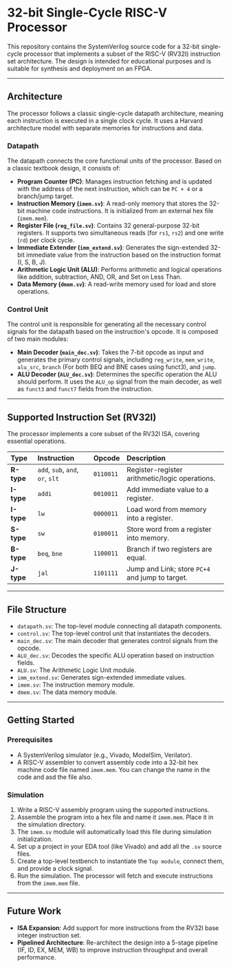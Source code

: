 # 32-bit Single-Cycle RISC-V Processor

This repository contains the SystemVerilog source code for a 32-bit single-cycle processor that implements a subset of the RISC-V (RV32I) instruction set architecture. The design is intended for educational purposes and is suitable for synthesis and deployment on an FPGA.

---

## Architecture

The processor follows a classic single-cycle datapath architecture, meaning each instruction is executed in a single clock cycle. It uses a Harvard architecture model with separate memories for instructions and data.

### Datapath

The datapath connects the core functional units of the processor. Based on a classic textbook design, it consists of:
* **Program Counter (PC)**: Manages instruction fetching and is updated with the address of the next instruction, which can be `PC + 4` or a branch/jump target.
* **Instruction Memory (`imem.sv`)**: A read-only memory that stores the 32-bit machine code instructions. It is initialized from an external hex file (`imem.mem`).
* **Register File (`reg_file.sv`)**: Contains 32 general-purpose 32-bit registers. It supports two simultaneous reads (for `rs1`, `rs2`) and one write (`rd`) per clock cycle.
* **Immediate Extender (`imm_extend.sv`)**: Generates the sign-extended 32-bit immediate value from the instruction based on the instruction format (I, S, B, J).
* **Arithmetic Logic Unit (ALU)**: Performs arithmetic and logical operations like addition, subtraction, AND, OR, and Set on Less Than.
* **Data Memory (`dmem.sv`)**: A read-write memory used for load and store operations.

### Control Unit

The control unit is responsible for generating all the necessary control signals for the datapath based on the instruction's opcode. It is composed of two main modules:
* **Main Decoder (`main_dec.sv`)**: Takes the 7-bit opcode as input and generates the primary control signals, including `reg_write`, `mem_write`, `alu_src`, `branch` (For both BEQ and BNE cases using funct3), and `jump`.
* **ALU Decoder (`ALU_dec.sv`)**: Determines the specific operation the ALU should perform. It uses the `ALU_op` signal from the main decoder, as well as `funct3` and `funct7` fields from the instruction.

---

## Supported Instruction Set (RV32I)

The processor implements a core subset of the RV32I ISA, covering essential operations.

| Type | Instruction | Opcode | Description |
| :--- | :--- | :--- | :--- |
| **R-type** | `add`, `sub`, `and`, `or`, `slt` | `0110011` | Register-register arithmetic/logic operations. |
| **I-type** | `addi` | `0010011` | Add immediate value to a register. |
| **I-type** | `lw` | `0000011` | Load word from memory into a register. |
| **S-type** | `sw` | `0100011` | Store word from a register into memory. |
| **B-type** | `beq`, `bne` | `1100011` | Branch if two registers are equal. |
| **J-type** | `jal` | `1101111` | Jump and Link; store `PC+4` and jump to target. |

---

## File Structure

* `datapath.sv`: The top-level module connecting all datapath components.
* `control.sv`: The top-level control unit that instantiates the decoders.
* `main_dec.sv`: The main decoder that generates control signals from the opcode.
* `ALU_dec.sv`: Decodes the specific ALU operation based on instruction fields.
* `ALU.sv`: The Arithmetic Logic Unit module.
* `imm_extend.sv`: Generates sign-extended immediate values.
* `imem.sv`: The instruction memory module.
* `dmem.sv`: The data memory module.

---

## Getting Started

### Prerequisites
* A SystemVerilog simulator (e.g., Vivado, ModelSim, Verilator).
* A RISC-V assembler to convert assembly code into a 32-bit hex machine code file named `imem.mem`. You can change the name in the code and asd the file also.

### Simulation
1.  Write a RISC-V assembly program using the supported instructions.
2.  Assemble the program into a hex file and name it `imem.mem`. Place it in the simulation directory.
3.  The `imem.sv` module will automatically load this file during simulation initialization.
4.  Set up a project in your EDA tool (like Vivado) and add all the `.sv` source files.
5.  Create a top-level testbench to instantiate the `Top module`, connect them, and provide a clock signal.
6.  Run the simulation. The processor will fetch and execute instructions from the `imem.mem` file.

---

## Future Work
* **ISA Expansion**: Add support for more instructions from the RV32I base integer instruction set.
* **Pipelined Architecture**: Re-architect the design into a 5-stage pipeline (IF, ID, EX, MEM, WB) to improve instruction throughput and overall performance.
